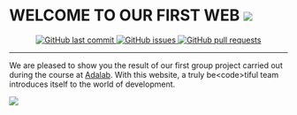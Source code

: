 # WELCOME TO OUR FIRST WEB    ![](https://github.com/cvcastano/my-web/blob/master/images/readme_cat.gif)      
     
<p align="center">
    <a href="https://github.com/Adalab/project-promo-l-module-1-team-8/commits/master">
    <img src="https://img.shields.io/github/last-commit/Adalab/project-promo-l-module-1-team-8.svg?style=flat-square&logo=github&logoColor=aqua"
         alt="GitHub last commit"/>
           </a>
    <a href="https://github.com/Adalab/project-promo-l-module-1-team-8/issues"> 
    <img src="https://img.shields.io/github/issues-raw/Adalab/project-promo-l-module-1-team-8.svg?style=flat-square&logo=github&logoColor=aqua"
         alt="GitHub issues"/>
         </a>
    <a href="https://github.com/Adalab/project-promo-l-module-1-team-8/pulls"/>
    <img src="https://img.shields.io/github/issues-pr-raw/ArmynC/ArminC-AutoExec.svg?style=flat-square&logo=github&logoColor=aqua"
         alt="GitHub pull requests"/>
           </a>
</p>    
        
---   

We are pleased to show you the result of our first group project carried out during the course at [Adalab](https://adalab.es).
With this website, a truly be&lt;code&gt;tiful team introduces itself to the world of development.





![](https://github.com/cvcastano/my-web/blob/master/images/logo_becodetiful.png)  
